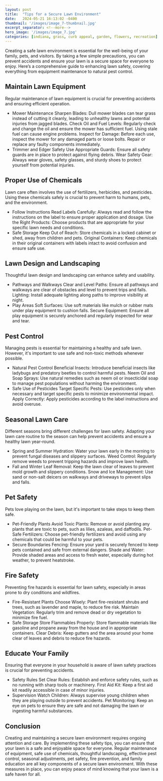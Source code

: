 ```yaml
---
layout: post
title:  "Tips for a Secure Lawn Environment"
date:   2024-05-21 16:13:02 -0400
thumbnail: '/images/image_7-thumbnail.jpg'
excerpt_separator: <!--more-->
hero_image: '/images/image_7.jpg'
categories: [indiana, grass, curb appeal, garden, flowers, recreation]
---
```

Creating a safe lawn environment is essential for the well-being of your family, pets, and visitors. <!--more-->By taking a few simple precautions, you can prevent accidents and ensure your lawn is a secure space for everyone to enjoy. Here’s a comprehensive guide to enhancing lawn safety, covering everything from equipment maintenance to natural pest control.

## Maintain Lawn Equipment
Regular maintenance of lawn equipment is crucial for preventing accidents and ensuring efficient operation.
* Mower Maintenance
Sharpen Blades: Dull mower blades can tear grass instead of cutting it cleanly, leading to unhealthy lawns and potential injuries from jagged blades.
Check Oil and Fuel Levels: Regularly check and change the oil and ensure the mower has sufficient fuel. Using stale fuel can cause engine problems.
Inspect for Damage: Before each use, inspect the mower for any damaged parts or loose bolts. Repair or replace any faulty components immediately.
* Trimmer and Edger Safety
Use Appropriate Guards: Ensure all safety guards are in place to protect against flying debris.
Wear Safety Gear: Always wear gloves, safety glasses, and sturdy shoes to protect yourself from potential injuries.

## Proper Use of Chemicals
Lawn care often involves the use of fertilizers, herbicides, and pesticides. Using these chemicals safely is crucial to prevent harm to humans, pets, and the environment.
* Follow Instructions
Read Labels Carefully: Always read and follow the instructions on the label to ensure proper application and dosage.
Use the Right Products: Choose products that are appropriate for your specific lawn needs and conditions.
* Safe Storage
Keep Out of Reach: Store chemicals in a locked cabinet or shed, away from children and pets.
Original Containers: Keep chemicals in their original containers with labels intact to avoid confusion and ensure safe use.

## Lawn Design and Landscaping
Thoughtful lawn design and landscaping can enhance safety and usability.
* Pathways and Walkways
Clear and Level Paths: Ensure all pathways and walkways are clear of obstacles and level to prevent trips and falls.
Lighting: Install adequate lighting along paths to improve visibility at night.
* Play Areas
Soft Surfaces: Use soft materials like mulch or rubber mats under play equipment to cushion falls.
Secure Equipment: Ensure all play equipment is securely anchored and regularly inspected for wear and tear.

## Pest Control
Managing pests is essential for maintaining a healthy and safe lawn. However, it's important to use safe and non-toxic methods whenever possible.
* Natural Pest Control
Beneficial Insects: Introduce beneficial insects like ladybugs and predatory beetles to control harmful pests.
Neem Oil and Soap Sprays: Use natural remedies such as neem oil or insecticidal soap to manage pest populations without harming the environment.
* Safe Use of Pesticides
Target Specific Pests: Use pesticides only when necessary and target specific pests to minimize environmental impact.
Apply Correctly: Apply pesticides according to the label instructions and avoid overuse.

## Seasonal Lawn Care
Different seasons bring different challenges for lawn safety. Adapting your lawn care routine to the season can help prevent accidents and ensure a healthy lawn year-round.
* Spring and Summer
Hydration: Water your lawn early in the morning to prevent fungal diseases and slippery surfaces.
Weed Control: Regularly remove weeds to prevent tripping hazards and improve lawn health.
* Fall and Winter
Leaf Removal: Keep the lawn clear of leaves to prevent mold growth and slippery conditions.
Snow and Ice Management: Use sand or non-salt deicers on walkways and driveways to prevent slips and falls.

## Pet Safety
Pets love playing on the lawn, but it's important to take steps to keep them safe.
* Pet-Friendly Plants
Avoid Toxic Plants: Remove or avoid planting any plants that are toxic to pets, such as lilies, azaleas, and daffodils.
Pet-Safe Fertilizers: Choose pet-friendly fertilizers and avoid using any chemicals that could be harmful to your pets.
* Secure Boundaries
Fencing: Ensure your yard is securely fenced to keep pets contained and safe from external dangers.
Shade and Water: Provide shaded areas and access to fresh water, especially during hot weather, to prevent heatstroke.

## Fire Safety
Preventing fire hazards is essential for lawn safety, especially in areas prone to dry conditions and wildfires.
* Fire-Resistant Plants
Choose Wisely: Plant fire-resistant shrubs and trees, such as lavender and maple, to reduce fire risk.
Maintain Vegetation: Regularly trim and remove dead or dry vegetation to minimize fire fuel.
* Safe Storage
Store Flammables Properly: Store flammable materials like gasoline and propane away from the house and in appropriate containers.
Clear Debris: Keep gutters and the area around your home clear of leaves and debris to reduce fire hazards.

## Educate Your Family
Ensuring that everyone in your household is aware of lawn safety practices is crucial for preventing accidents.
* Safety Rules
Set Clear Rules: Establish and enforce safety rules, such as no running with sharp tools or machinery.
First Aid Kit: Keep a first aid kit readily accessible in case of minor injuries.
* Supervision
Watch Children: Always supervise young children when they are playing outside to prevent accidents.
Pet Monitoring: Keep an eye on pets to ensure they are safe and not damaging the lawn or ingesting harmful substances.

## Conclusion
Creating and maintaining a secure lawn environment requires ongoing attention and care. By implementing these safety tips, you can ensure that your lawn is a safe and enjoyable space for everyone. Regular maintenance of equipment, safe use of chemicals, thoughtful landscaping, effective pest control, seasonal adjustments, pet safety, fire prevention, and family education are all key components of a secure lawn environment. With these measures in place, you can enjoy peace of mind knowing that your lawn is a safe haven for all.
